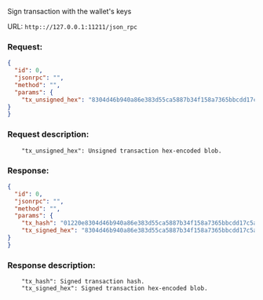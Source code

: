 Sign transaction with the wallet's keys

URL: ```http:://127.0.0.1:11211/json_rpc```
### Request: 
```json
{
  "id": 0,
  "jsonrpc": "",
  "method": "",
  "params": {
    "tx_unsigned_hex": "8304d46b940a86e383d55ca5887b34f158a7365bbcdd17c5a305814a9334f158a7368304d46b940a86e383d55ca5887b34f158a7365bbcdd17c5a305814a9334f158a736"
}
}
```
### Request description: 
```
    "tx_unsigned_hex": Unsigned transaction hex-encoded blob.

```
### Response: 
```json
{
  "id": 0,
  "jsonrpc": "",
  "method": "",
  "params": {
    "tx_hash": "01220e8304d46b940a86e383d55ca5887b34f158a7365bbcdd17c5a305814a93",
    "tx_signed_hex": "8304d46b940a86e383d55ca5887b34f158a7365bbcdd17c5a305814a9334f158a7368304d46b940a86e383d55ca5887b34f158a7365bbcdd17c5a305814a9334f158a7368304d46b940a86e383d55ca5887b34f158a7365bbcdd17c5a305814a9334f158a7368304d46b940a86e383d55ca5887b34f158a7365bbcdd17c5a305814a9334f158a736"
}
}
```
### Response description: 
```
    "tx_hash": Signed transaction hash.
    "tx_signed_hex": Signed transaction hex-encoded blob.

```
